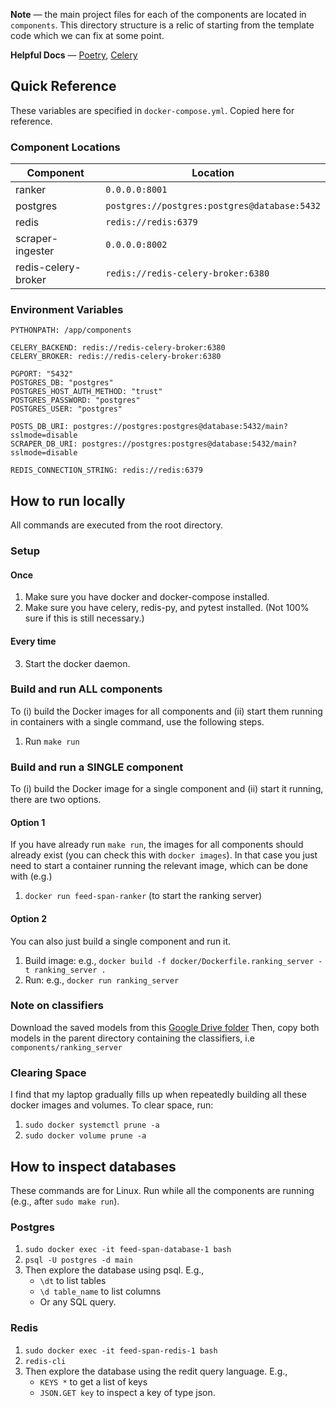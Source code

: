 **Note** — the main project files for each of the components are located in `components`. This directory structure is a relic of starting from the template code which we can fix at some point.

**Helpful Docs** — [Poetry](https://python-poetry.org/docs/basic-usage/),  [Celery](https://docs.celeryq.dev/en/stable/)

## Quick Reference

These variables are specified in `docker-compose.yml`. Copied here for reference.

### Component Locations

| Component           | Location                                     |
| ------------------- | -------------------------------------------- |
| ranker              | `0.0.0.0:8001`                               |
| postgres            | `postgres://postgres:postgres@database:5432` |
| redis               | `redis://redis:6379`                         |
| scraper-ingester    | `0.0.0.0:8002`                               |
| redis-celery-broker | `redis://redis-celery-broker:6380`           |

### Environment Variables

    PYTHONPATH: /app/components

    CELERY_BACKEND: redis://redis-celery-broker:6380
    CELERY_BROKER: redis://redis-celery-broker:6380

    PGPORT: "5432"
    POSTGRES_DB: "postgres"
    POSTGRES_HOST_AUTH_METHOD: "trust"
    POSTGRES_PASSWORD: "postgres"
    POSTGRES_USER: "postgres"

    POSTS_DB_URI: postgres://postgres:postgres@database:5432/main?sslmode=disable
    SCRAPER_DB_URI: postgres://postgres:postgres@database:5432/main?sslmode=disable

    REDIS_CONNECTION_STRING: redis://redis:6379

## How to run locally

All commands are executed from the root directory.

### Setup

#### Once

1. Make sure you have docker and docker-compose installed.
2. Make sure you have celery, redis-py, and pytest installed. (Not 100% sure if this is still necessary.)

#### Every time

3. Start the docker daemon.

### Build and run ALL components

To (i) build the Docker images for all components and (ii) start them running in containers with a single command, use the following steps.

1. Run `make run`

### Build and run a SINGLE component

To (i) build the Docker image for a single component and (ii) start it running, there are two options.

#### Option 1

If you have already run `make run`, the images for all components should already exist (you can check this with `docker images`). In that case you just need to start a container running the relevant image, which can be done with (e.g.)

1. `docker run feed-span-ranker` (to start the ranking server)

#### Option 2

You can also just build a single component and run it.

1. Build image: e.g., `docker build -f docker/Dockerfile.ranking_server -t ranking_server .`
2. Run: e.g., `docker run ranking_server`


### Note on classifiers

Download the saved models from this [Google Drive folder](https://drive.google.com/drive/folders/1vGKXNIxqbAoQjZdHnVs_oHFuLsb7Ykhm?usp=sharing)
Then, copy both models in the parent directory containing the classifiers, i.e `components/ranking_server` 

### Clearing Space

I find that my laptop gradually fills up when repeatedly building all these docker images and volumes. To clear space, run:

1. `sudo docker systemctl prune -a`
2. `sudo docker volume prune -a`

## How to inspect databases

These commands are for Linux. Run while all the components are running (e.g., after `sudo make run`).

### Postgres

1. `sudo docker exec -it feed-span-database-1 bash`
2. `psql -U postgres -d main`
3. Then explore the database using psql. E.g.,
    - `\dt` to list tables
    - `\d table_name` to list columns
    - Or any SQL query.

### Redis

1. `sudo docker exec -it feed-span-redis-1 bash`
2. `redis-cli`
3. Then explore the database using the redit query language. E.g.,
    - `KEYS *` to get a list of keys
    - `JSON.GET key` to inspect a key of type json.
